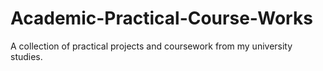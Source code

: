 # Academic-Practical-Course-Works
A collection of practical projects and coursework from my university studies.
